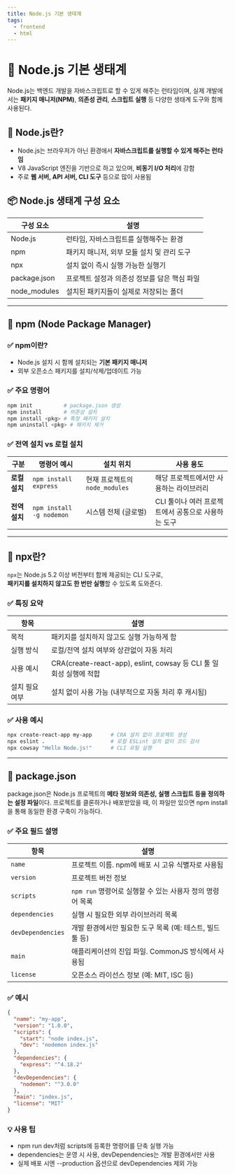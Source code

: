 ```yaml
---
title: Node.js 기본 생태계
tags:
  - frontend
  - html
---
```


# 📘 Node.js 기본 생태계

Node.js는 백엔드 개발을 자바스크립트로 할 수 있게 해주는 런타임이며, 실제 개발에서는 **패키지 매니저(NPM)**, **의존성 관리**, **스크립트 실행** 등 다양한 생태계 도구와 함께 사용된다.

## 🧩 Node.js란?

- Node.js는 브라우저가 아닌 환경에서 **자바스크립트를 실행할 수 있게 해주는 런타임**
- V8 JavaScript 엔진을 기반으로 하고 있으며, **비동기 I/O 처리**에 강함
- 주로 **웹 서버, API 서버, CLI 도구** 등으로 많이 사용됨

## 📦 Node.js 생태계 구성 요소

| 구성 요소        | 설명                        |
| ------------ | ------------------------- |
| Node.js      | 런타임, 자바스크립트를 실행해주는 환경     |
| npm          | 패키지 매니저, 외부 모듈 설치 및 관리 도구 |
| npx          | 설치 없이 즉시 실행 가능한 실행기       |
| package.json | 프로젝트 설정과 의존성 정보를 담은 핵심 파일 |
| node_modules | 설치된 패키지들이 실제로 저장되는 폴더     |

---

## 📍 npm (Node Package Manager)

### ✅ npm이란?
- Node.js 설치 시 함께 설치되는 **기본 패키지 매니저**
- 외부 오픈소스 패키지를 설치/삭제/업데이트 가능

### ✅ 주요 명령어

```bash
npm init          # package.json 생성
npm install       # 의존성 설치
npm install <pkg> # 특정 패키지 설치
npm uninstall <pkg> # 패키지 제거
```

### ✅ 전역 설치 vs 로컬 설치

| 구분        | 명령어 예시                   | 설치 위치                   | 사용 용도                          |
| --------- | ------------------------ | ----------------------- | ------------------------------ |
| **로컬 설치** | `npm install express`    | 현재 프로젝트의 `node_modules` | 해당 프로젝트에서만 사용하는 라이브러리          |
| **전역 설치** | `npm install -g nodemon` | 시스템 전체 (글로벌)            | CLI 툴이나 여러 프로젝트에서 공통으로 사용하는 도구 |

---

## 📍 npx란?

`npx`는 Node.js 5.2 이상 버전부터 함께 제공되는 CLI 도구로,  
**패키지를 설치하지 않고도 한 번만 실행**할 수 있도록 도와준다.

### ✅ 특징 요약

| 항목           | 설명 |
|----------------|------|
| 목적           | 패키지를 설치하지 않고도 실행 가능하게 함 |
| 실행 방식      | 로컬/전역 설치 여부와 상관없이 자동 처리 |
| 사용 예시      | CRA(create-react-app), eslint, cowsay 등 CLI 툴 일회성 실행에 적합 |
| 설치 필요 여부 | 설치 없이 사용 가능 (내부적으로 자동 처리 후 캐시됨) |

### ✅ 사용 예시

```bash
npx create-react-app my-app      # CRA 설치 없이 프로젝트 생성
npx eslint .                     # 로컬 ESLint 설치 없이 코드 검사
npx cowsay "Hello Node.js!"      # CLI 유틸 실행
```

---
## 📍 package.json

package.json은 Node.js 프로젝트의 **메타 정보와 의존성, 실행 스크립트 등을 정의하는 설정 파일**이다.
프로젝트를 클론하거나 배포받았을 때, 이 파일만 있으면 npm install을 통해 동일한 환경 구축이 가능하다.

### ✅ 주요 필드 설명

| 항목              | 설명 |
|-------------------|------|
| `name`            | 프로젝트 이름. npm에 배포 시 고유 식별자로 사용됨 |
| `version`         | 프로젝트 버전 정보 |
| `scripts`         | `npm run` 명령어로 실행할 수 있는 사용자 정의 명령어 목록 |
| `dependencies`    | 실행 시 필요한 외부 라이브러리 목록 |
| `devDependencies` | 개발 환경에서만 필요한 도구 목록 (예: 테스트, 빌드 툴 등) |
| `main`            | 애플리케이션의 진입 파일. CommonJS 방식에서 사용됨 |
| `license`         | 오픈소스 라이선스 정보 (예: MIT, ISC 등) |

### ✅ 예시

```json
{
  "name": "my-app",
  "version": "1.0.0",
  "scripts": {
    "start": "node index.js",
    "dev": "nodemon index.js"
  },
  "dependencies": {
    "express": "^4.18.2"
  },
  "devDependencies": {
    "nodemon": "^3.0.0"
  },
  "main": "index.js",
  "license": "MIT"
}
```


### **💡 사용 팁**

- npm run dev처럼 scripts에 등록한 명령어를 단축 실행 가능
- dependencies는 운영 시 사용, devDependencies는 개발 환경에서만 사용
- 실제 배포 시엔 --production 옵션으로 devDependencies 제외 가능